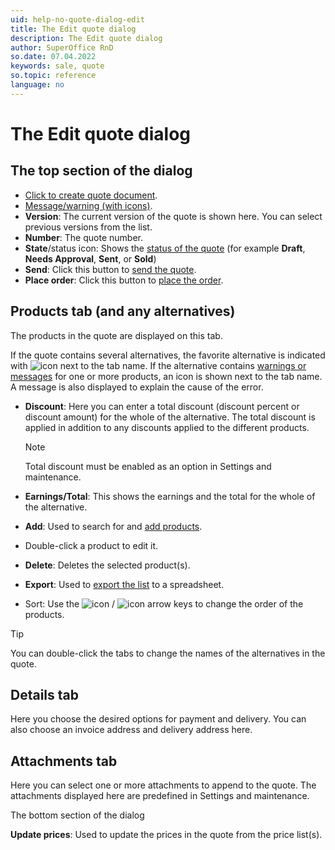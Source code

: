 ```yaml
---
uid: help-no-quote-dialog-edit
title: The Edit quote dialog
description: The Edit quote dialog
author: SuperOffice RnD
so.date: 07.04.2022
keywords: sale, quote
so.topic: reference
language: no
---
```


# The Edit quote dialog

## The top section of the dialog

* [Click to create quote document][1].
* [Message/warning (with icons)][9].
* **Version**: The current version of the quote is shown here. You can select previous versions from the list.
* **Number**: The quote number.
* **State**/status icon: Shows the [status of the quote][8] (for example **Draft**, **Needs Approval**, **Sent**, or **Sold**)
* **Send**: Click this button to [send the quote][3].
* **Place order**: Click this button to [place the order][4].

## Products tab (and any alternatives)

The products in the quote are displayed on this tab.

If the quote contains several alternatives, the favorite alternative is indicated with ![icon][img1] next to the tab name. If the alternative contains [warnings or messages][9] for one or more products, an icon is shown next to the tab name. A message is also displayed to explain the cause of the error.

* **Discount**: Here you can enter a total discount (discount percent or discount amount) for the whole of the alternative. The total discount is applied in addition to any discounts applied to the different products.

    > [!NOTE]
    > Total discount must be enabled as an option in Settings and maintenance.

* **Earnings/Total**: This shows the earnings and the total for the whole of the alternative.
* **Add**: Used to search for and [add products][6].
* Double-click a product to edit it.
* **Delete**: Deletes the selected product(s).
* **Export**: Used to [export the list][7] to a spreadsheet.
* Sort: Use the ![icon][img2] / ![icon][img3] arrow keys to change the order of the products.

> [!TIP]
> You can double-click the tabs to change the names of the alternatives in the quote.

## Details tab

Here you choose the desired options for payment and delivery. You can also choose an invoice address and delivery address here.

## Attachments tab

Here you can select one or more attachments to append to the quote. The attachments displayed here are predefined in Settings and maintenance.

The bottom section of the dialog

**Update prices**: Used to update the prices in the quote from the price list(s).

<!-- Referenced links -->
[1]: ../create-quote-document.md
[3]: ../send.md
[4]: ../create-order.md
[6]: ../add-product.md
[8]: ../index.md#status
[9]: ../add-product.md#warning
[7]: ../../../learn/section-tabs/export-archives.md

<!-- Referenced images -->
[img1]: ../../../../../common/icons/favourite-yes.png
[img2]: ../../../../media/icons/arrow-up.png
[img3]: ../../../../media/icons/arrow-down.png

